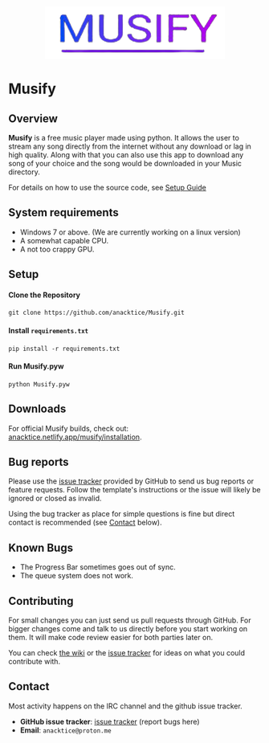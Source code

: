 <p align="center">
  <img src="https://github.com/anacktice/Musify/blob/main/Images/Musify.png" />
</p>

# Musify


## Overview


**Musify** is a free music player made using python. It allows the user to stream any song directly from the internet without any download or lag in high quality. Along with that you can also use this app to download any song of your choice and the song would be downloaded in your Music directory.

For details on how to use the source code, see [Setup Guide](https://github.com/anacktice/Musify#setup)

## System requirements

- Windows 7 or above. (We are currently working on a linux version)
- A somewhat capable CPU.
- A not too crappy GPU.

## Setup

#### Clone the Repository
```
git clone https://github.com/anacktice/Musify.git
```

#### Install `requirements.txt`
```
pip install -r requirements.txt
```

#### Run Musify.pyw
```
python Musify.pyw
```


## Downloads


For official Musify builds, check out:
[anacktice.netlify.app/musify/installation](https://anacktice.netlify.app/musify/installation/).


## Bug reports


Please use the [issue tracker][issue-tracker] provided by GitHub to send us bug
reports or feature requests. Follow the template's instructions or the issue
will likely be ignored or closed as invalid.

Using the bug tracker as place for simple questions is fine but direct contact is
recommended (see [Contact](#Contact) below).

## Known Bugs
 - The Progress Bar sometimes goes out of sync.
 - The queue system does not work.

## Contributing


For small changes you can just send us pull requests through GitHub. For bigger
changes come and talk to us directly before you start working on them. It will
make code review easier for both parties later on.

You can check [the wiki](https://github.com/mpv-player/mpv/wiki/Stuff-to-do)
or the [issue tracker](https://github.com/anacktice/Musify/issues)
for ideas on what you could contribute with.


## Contact


Most activity happens on the IRC channel and the github issue tracker.

- **GitHub issue tracker**: [issue tracker][issue-tracker] (report bugs here)
- **Email**: `anacktice@proton.me`

[FAQ]: https://github.com/mpv-player/mpv/wiki/FAQ
[releases]: https://github.com/mpv-player/mpv/releases
[issue-tracker]:  https://github.com/anacktice/Musify/issues
